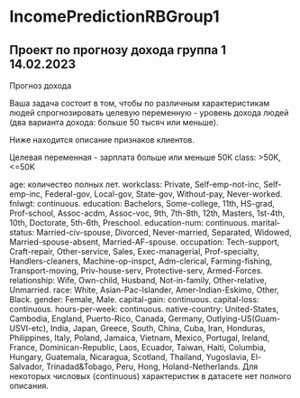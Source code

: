 # IncomePredictionRBGroup1
Проект по прогнозу дохода группа 1
14.02.2023
----------------------------------------------------------------
Прогноз дохода

Ваша задача состоит в том, чтобы по различным характеристикам людей спрогнозировать целевую переменную - уровень дохода людей (два варианта дохода: больше 50 тысяч или меньше).

Ниже находится описание признаков клиентов.

Целевая переменная - зарплата больше или меньше 50К
class: >50K, <=50K

age: количество полных лет. 
workclass: Private, Self-emp-not-inc, Self-emp-inc, Federal-gov, Local-gov, State-gov, Without-pay, Never-worked. 
fnlwgt: continuous. 
education: Bachelors, Some-college, 11th, HS-grad, Prof-school, Assoc-acdm, Assoc-voc, 9th, 7th-8th, 12th, Masters, 1st-4th, 10th, Doctorate, 5th-6th, Preschool. 
education-num: continuous. 
marital-status: Married-civ-spouse, Divorced, Never-married, Separated, Widowed, Married-spouse-absent, Married-AF-spouse. 
occupation: Tech-support, Craft-repair, Other-service, Sales, Exec-managerial, Prof-specialty, Handlers-cleaners, Machine-op-inspct, Adm-clerical, Farming-fishing, Transport-moving, Priv-house-serv, Protective-serv, Armed-Forces. 
relationship: Wife, Own-child, Husband, Not-in-family, Other-relative, Unmarried. 
race: White, Asian-Pac-Islander, Amer-Indian-Eskimo, Other, Black. 
gender: Female, Male. 
capital-gain: continuous. 
capital-loss: continuous. 
hours-per-week: continuous. 
native-country: United-States, Cambodia, England, Puerto-Rico, Canada, Germany, Outlying-US(Guam-USVI-etc), India, Japan, Greece, South, China, Cuba, Iran, Honduras, Philippines, Italy, Poland, Jamaica, Vietnam, Mexico, Portugal, Ireland, France, Dominican-Republic, Laos, Ecuador, Taiwan, Haiti, Columbia, Hungary, Guatemala, Nicaragua, Scotland, Thailand, Yugoslavia, El-Salvador, Trinadad&Tobago, Peru, Hong, Holand-Netherlands. 
Для некоторых числовых (continuous) характеристик в датасете нет полного описания.